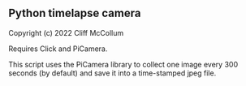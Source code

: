 ## Python timelapse camera
Copyright (c) 2022 Cliff McCollum

Requires Click and PiCamera.

This script uses the PiCamera library to collect one image every 300 seconds (by default) and save it into a time-stamped jpeg file.


